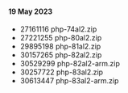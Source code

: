 #### 19 May 2023
- 27161116 php-74al2.zip
- 27221255 php-80al2.zip
- 29895198 php-81al2.zip
- 30157265 php-82al2.zip
- 30529299 php-82al2-arm.zip
- 30257722 php-83al2.zip
- 30613447 php-83al2-arm.zip
